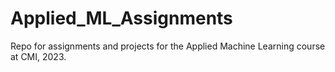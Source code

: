 # Applied_ML_Assignments
Repo for assignments and projects for the Applied Machine Learning course at CMI, 2023.
